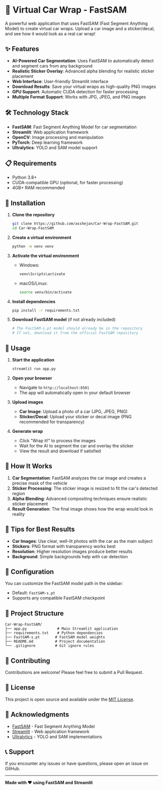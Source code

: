 # 🚗 Virtual Car Wrap - FastSAM

A powerful web application that uses FastSAM (Fast Segment Anything Model) to create virtual car wraps. Upload a car image and a sticker/decal, and see how it would look as a real car wrap!

## ✨ Features

- **AI-Powered Car Segmentation**: Uses FastSAM to automatically detect and segment cars from any background
- **Realistic Sticker Overlay**: Advanced alpha blending for realistic sticker placement
- **Web Interface**: User-friendly Streamlit interface
- **Download Results**: Save your virtual wraps as high-quality PNG images
- **GPU Support**: Automatic CUDA detection for faster processing
- **Multiple Format Support**: Works with JPG, JPEG, and PNG images

## 🛠️ Technology Stack

- **FastSAM**: Fast Segment Anything Model for car segmentation
- **Streamlit**: Web application framework
- **OpenCV**: Image processing and manipulation
- **PyTorch**: Deep learning framework
- **Ultralytics**: YOLO and SAM model support

## 📋 Requirements

- Python 3.8+
- CUDA-compatible GPU (optional, for faster processing)
- 4GB+ RAM recommended

## 🚀 Installation

1. **Clone the repository**
   ```bash
   git clone https://github.com/asshejan/Car-Wrap-FastSAM.git
   cd Car-Wrap-FastSAM
   ```

2. **Create a virtual environment**
   ```bash
   python -m venv venv
   ```

3. **Activate the virtual environment**
   - Windows:
     ```bash
     venv\Scripts\activate
     ```
   - macOS/Linux:
     ```bash
     source venv/bin/activate
     ```

4. **Install dependencies**
   ```bash
   pip install -r requirements.txt
   ```

5. **Download FastSAM model** (if not already included)
   ```bash
   # The FastSAM-s.pt model should already be in the repository
   # If not, download it from the official FastSAM repository
   ```

## 🎯 Usage

1. **Start the application**
   ```bash
   streamlit run app.py
   ```

2. **Open your browser**
   - Navigate to `http://localhost:8501`
   - The app will automatically open in your default browser

3. **Upload images**
   - **Car Image**: Upload a photo of a car (JPG, JPEG, PNG)
   - **Sticker/Decal**: Upload your sticker or decal image (PNG recommended for transparency)

4. **Generate wrap**
   - Click "Wrap it!" to process the images
   - Wait for the AI to segment the car and overlay the sticker
   - View the result and download if satisfied

## 📸 How It Works

1. **Car Segmentation**: FastSAM analyzes the car image and creates a precise mask of the vehicle
2. **Sticker Processing**: The sticker image is resized to fit the car's detected region
3. **Alpha Blending**: Advanced compositing techniques ensure realistic sticker placement
4. **Result Generation**: The final image shows how the wrap would look in reality

## 🎨 Tips for Best Results

- **Car Images**: Use clear, well-lit photos with the car as the main subject
- **Stickers**: PNG format with transparency works best
- **Resolution**: Higher resolution images produce better results
- **Background**: Simple backgrounds help with car detection

## 🔧 Configuration

You can customize the FastSAM model path in the sidebar:
- Default: `FastSAM-s.pt`
- Supports any compatible FastSAM checkpoint

## 📁 Project Structure

```
Car-Wrap-FastSAM/
├── app.py              # Main Streamlit application
├── requirements.txt    # Python dependencies
├── FastSAM-s.pt       # FastSAM model weights
├── README.md          # Project documentation
└── .gitignore         # Git ignore rules
```

## 🤝 Contributing

Contributions are welcome! Please feel free to submit a Pull Request.

## 📄 License

This project is open source and available under the [MIT License](LICENSE).

## 🙏 Acknowledgments

- [FastSAM](https://github.com/CASIA-IVA-Lab/FastSAM) - Fast Segment Anything Model
- [Streamlit](https://streamlit.io/) - Web application framework
- [Ultralytics](https://ultralytics.com/) - YOLO and SAM implementations

## 📞 Support

If you encounter any issues or have questions, please open an issue on GitHub.

---

**Made with ❤️ using FastSAM and Streamlit**
